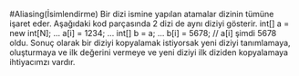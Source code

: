 #Aliasing(İsimlendirme)
Bir dizi ismine yapılan atamalar dizinin tümüne işaret eder.
Aşağıdaki kod parçasında 2 dizi de aynı diziyi gösterir.
int[] a = new int[N];
...
a[i] = 1234;
...
int[] b = a;
...
b[i] = 5678; // a[i] şimdi 5678 oldu.
Sonuç olarak bir diziyi kopyalamak istiyorsak yeni diziyi tanımlamaya,
oluşturmaya ve ilk değerini vermeye ve yeni diziyi ilk diziden kopyalamaya
ihtiyacımzı vardır.

